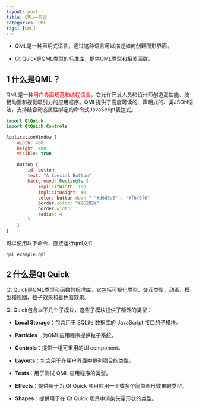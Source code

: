 ```yaml
---
layout: post
title: QML——前言
categories: QML
tags: [QML]
---
```



- QML是一种声明式语言，通过这种语言可以描述如何创建图形界面。

- Qt Quick是QML类型的标准库，提供QML类型和相关函数。

## 1 什么是QML？

QML是一种<font color="red">用户界面规范和编程语言</font>。它允许开发人员和设计师创造高性能、流畅动画和视觉吸引力的应用程序。QML提供了高度可读的、声明式的、类JSON语法，支持结合动态属性绑定的命令式JavaScript表达式。

```qml
import QtQuick
import QtQuick.Controls

ApplicationWindow {
    width: 400
    height: 400
    visible: true

    Button {
        id: button
        text: "A Special Button"
        background: Rectangle {
            implicitWidth: 100
            implicitHeight: 40
            color: button.down ? "#d6d6d6" : "#f6f6f6"
            border.color: "#26282a"
            border.width: 1
            radius: 4
        }
    }
}
```

可以使用以下命令，直接运行qml文件

```sh
qml example.qml
```

## 2 什么是Qt Quick

Qt Quick是QML类型和函数的标准库，它包括可视化类型、交互类型、动画、模型和视图、粒子效果和着色器效果。

Qt Quick包含以下几个子模块，这些子模块提供了额外的类型：

- **Local Storage**：包含用于 SQLite 数据库的 JavaScript 接口的子模块。

- **Particles**：为QML应用程序提供粒子系统。

- **Controls**：提供一组可重用的UI component。

- **Layouts**：包含用于在用户界面中排列项目的类型。

- **Tests**：用于测试 QML 应用程序的类型。

- **Effects**：提供用于为 Qt Quick 项目应用一个或多个简单图形效果的类型。

- **Shapes**：提供用于在 Qt Quick 场景中渲染矢量形状的类型。

